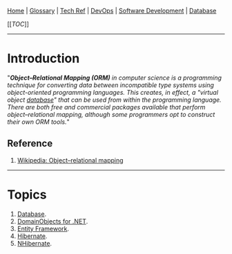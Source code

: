 [Home](/Slalom-LLC/Slalom-Consulting) | [Glossary](/Glossary) | [Tech Ref](/Tech-Ref) | [DevOps](/Tech-Ref/Software-Development/DevOps-\(Development-and-IT-Operations\)) | [Software Development](/Tech-Ref/Software-Development) | [Database](/Tech-Ref/Software-Development/Database)

[[_TOC_]]

---
# Introduction
"_***Object–Relational Mapping (ORM)***  in computer science is a programming technique for converting data between incompatible type systems using object-oriented programming languages. This creates, in effect, a "virtual object [database](/Tech-Ref/Software-Development/Database)" that can be used from within the programming language. There are both free and commercial packages available that perform object–relational mapping, although some programmers opt to construct their own ORM tools._"

## Reference
1. [Wikipedia: Object–relational mapping](https://en.wikipedia.org/wiki/Object%E2%80%93relational_mapping)

---
# Topics
1. [Database](/Tech-Ref/Software-Development/Database).
1. [DomainObjects for .NET](/Tech-Ref/Software-Development/NET-Framework/DomainObjects-for-.NET).
1. [Entity Framework](/Tech-Ref/Entity-Framework).
1. [Hibernate](/Tech-Ref/Hibernate).
1. [NHibernate](/Tech-Ref/NHibernate).

